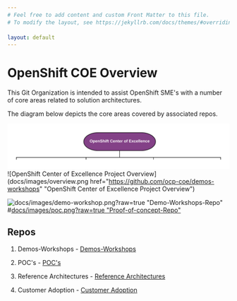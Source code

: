 ```yaml
---
# Feel free to add content and custom Front Matter to this file.
# To modify the layout, see https://jekyllrb.com/docs/themes/#overriding-theme-defaults

layout: default
---
```


OpenShift COE Overview
====================================
This Git Organization is intended to assist OpenShift SME's with a number of core areas related to solution architectures.

The diagram below depicts the core areas covered by associated repos.

![OpenShift Center of Excellence Project Overview](docs/images/overview.png?raw=true "OpenShift Center of Excellence Project Overview")
![OpenShift Center of Excellence Project Overview](docs/images/overview.png href="https://github.com/ocp-coe/demos-workshops" "OpenShift Center of Excellence Project Overview")

![docs/images/demo-workshop.png?raw=true "Demo-Workshops-Repo"](https://github.com/ocp-coe/demos-workshops/)
#[docs/images/poc.png?raw=true "Proof-of-concept-Repo"](https://github.com/ocp-coe/pocs/)

Repos
--------

1. Demos-Workshops - [Demos-Workshops](https://github.com/ocp-coe/demos-workshops/)

2. POC's - [POC's](https://github.com/ocp-coe/pocs/)

3. Reference Architectures - [Reference Architectures](https://github.com/ocp-coe/reference-architectures/)

4. Customer Adoption - [Customer Adoption](https://github.com/ocp-coe/customer-adoption/)
